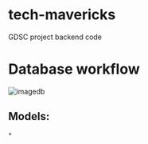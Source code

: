 # tech-mavericks

GDSC project backend code

# Database workflow

![imagedb](https://imgur.com/XQKa5UQ.png)

## Models:
    * 